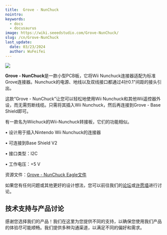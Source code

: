 ```yaml
---
title:  Grove - NunChuck
nointro:
keywords:
  - docs
  - docusaurus
image: https://wiki.seeedstudio.com/Grove-NunChuck/
slug: /cn/Grove-NunChuck
last_update:
  date: 03/23/2024
  author: WuFeifei
---
```


![](https://files.seeedstudio.com/wiki/Grove-NunChuck/img/Nunchuck_01.jpg)

**Grove - NunChuck**是一款小型PCB板，它将Wii Nunchuck连接器适配为标准Grove连接器。Nunchuck的电源、地线以及双线接口都通过4针0.1"间距的接头引出。

这款“Grove - NunChuck”让您可以轻松地使用Wii Nunchuck和其他Wii遥控器外设，而无需剪断线缆。只需将其插入Wii Nunchuck，然后再连接到Grove - Base Shield即可。

有一款名为Wiichuck的Wii-Nunchuck转接板，它们的功能相似。

• 设计用于插入Nintendo Wii Nunchuck的连接器

• 可连接到Base Shield V2

• 接口类型：I2C

• 工作电压：+5 V

资源文件：[Grove - NunChuck Eagle文件](https://files.seeedstudio.com/wiki/Grove-NunChuck/res/Grove-NunChuck_Eagle_File.zip)

如果您有任何问题或其他更好的设计想法，您可以前往我们的[论坛](https://www.seeedstudio.com/forum)或[许愿墙](http://wish.seeedstudio.com/)进行讨论。

## 技术支持与产品讨论

感谢您选择我们的产品！我们在这里为您提供不同的支持，以确保您使用我们产品的体验尽可能顺畅。我们提供多种沟通渠道，以满足不同的偏好和需求。

<div class="button_tech_support_container">
<a href="https://forum.seeedstudio.com/" class="button_forum"></a> 
<a href="https://www.seeedstudio.com/contacts" class="button_email"></a>
</div>

<div class="button_tech_support_container">
<a href="https://discord.gg/eWkprNDMU7" class="button_discord"></a> 
<a href="https://github.com/Seeed-Studio/wiki-documents/discussions/69" class="button_discussion"></a>
</div>
